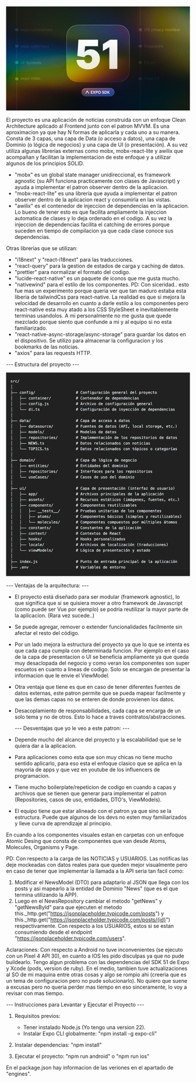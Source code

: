   
  ![banner](https://github.com/fperez-glo/NewsApp/blob/development/exp51.png)

El proyecto es una aplicación de noticias construida con un enfoque Clean Architecture aplicado al Frontend junto con el patron MVVM. Es una aproximacion ya que hay N formas de aplicarla y cada uno a su manera.
Consta de 3 capas, una capa de Data (o acceso a datos), una capa de Dominio (o lógica de negocios) y una capa de UI (o presentación).
A su vez utiliza algunas librerias externas como mobx, mobx-react-lite y awilix que acompañan y facilitan la implementacion de este enfoque y a utilizar algunos de los principios SOLID.

- "mobx" es un global state manager unidireccional, es framework agnostic (su API funciona practicamente con clases de Javascript) y ayuda a implementar el patron observer dentro de la aplicacion.
- "mobx-react-lite" es una libreria que ayuda a implementar el patron observer dentro de la aplicacion react y consumirla en las vistas.
- "awilix" es el contenedor de injeccion de dependencias en la aplicacion. Lo bueno de tener esto es que facilita ampliamente la injeccion automatica de clases y lo deja ordenado en el codigo. A su vez la injeccion de dependencias facilita el catching de errores porque suceden en tiempo de compilacion ya que cada clase conoce sus dependencias.

Otras librerias que se utilizan:

- "i18next" y "react-i18next" para las traducciones.
- "react-query" para la gestion de estados de carga y caching de datos.
- "prettier" para normalizar el formato del codigo.
- "lucide-react-native" es un paquete de iconos que me gusta mucho.
- "nativewind" para el estilo de los componentes.
  PD: Con siceridad.. esto fue mas un experimento porque queria ver que tan maduro estaba esta liberia de tailwindCss para react-native.
  La realidad es que si mejora la velocidad de desarrollo en cuanto a darle estilo a los componentes pero react-native esta muy atado a los CSS StyleSheet e inevitablemente terminas usandolos. A mi personalmente no me gusta que quede mezclado porque siento que confunde a mi y al equipo si no esta familiarizado.
- "react-native-async-storage/async-storage" para guardar los datos en el dispositivo. Se utilizo para almacenar la configuracion y los bookmarks de las noticias.
- "axios" para las requests HTTP.


--- Estructura del proyecto ---

![projectStructure](https://github.com/fperez-glo/NewsApp/blob/development/projectStructure.png)



--- Ventajas de la arquitectura: ---

- El proyecto está diseñado para ser modular (framework agnostic), lo que significa que si se quisiera mover a otro framework de Javascript (como puede ser Vue por ejemplo) se podria reutilizar la mayor parte de la aplicacion. (Rara vez sucede..)
- Se puede agregar, remover o extender funcionalidades facilmente sin afectar el resto del código.
- Por un lado mejora la estructura del proyecto ya que lo que se intenta es que cada capa cumpla con determinada funcion. Por ejemplo en el caso de la capa de presentacion o UI se beneficia ampliamente ya que queda muy desaclopada del negocio y como veran los componentes son super escuetos en cuanto a lineas de codigo. Solo se encargan de presentar la informacion que le envie el ViewModel.
- Otra ventaja que tiene es que en caso de tener diferentes fuentes de datos externas, este patron permite que se pueda mapear facilmente y que las demas capas no se enteren de donde provienen los datos.
- Desacoplamiento de responsabilidades, cada capa se encarga de un solo tema y no de otros. Esto lo hace a traves contratos/abstracciones.


  --- Desventajas que yo le veo a este patron: ---

- Depende mucho del alcance del proyecto y la escalabilidad que se le quiera dar a la aplicacion.
- Para aplicaciones como esta que son muy chicas no tiene mucho sentido aplicarlo, para eso esta el enfoque clasico que se aplica en la mayoria de apps y que vez en youtube de los influencers de programacion.
- Tiene mucho boilerplate/repeticion de codigo en cuando a capas y archivos que se tienen que generar para implementar el patron (Repositories, casos de uso, entidades, DTO's, ViewModels).
- El equipo tiene que estar alineado con el patron ya que sino se la estructura. Puede que algunos de los devs no esten muy familiarizados y lleve curva de aprendizaje al principio.

En cuando a los componentes visuales estan en carpetas con un enfoque Atomic Desing que consta de componentes que van desde Atoms, Molecules, Organisms y Page.

PD: Con respecto a la carga de las NOTICIAS y USUARIOS. Las notificas las deje mockeadas con datos reales para que queden mejor visualmente pero en caso de tener que implementar la llamada a la API seria tan facil como:

1.  Modificar el NewsModel (DTO) para adaptarlo al JSON que llega con los posts y asi mapearlo a la entidad de Dominio "News" (que es el que termina utilizando la APP).
2.  Luego en el NewsRepository cambiar el metodo "getNews" y "getNewsById" para que ejecuten el metodo this.\_http.get("https://jsonplaceholder.typicode.com/posts") y this.\_http.get("https://jsonplaceholder.typicode.com/posts/{id}") respectivamente.
    Con respecto a los USUARIOS, estos si se estan consumiendo desde el endpoint "https://jsonplaceholder.typicode.com/users".

Aclaraciones: Con respecto a Android no tuve inconvenientes (se ejecuto con un Pixel 4 API 30), en cuanto a IOS les pido disculpas ya que no pude buildearlo. Tengo algun problema con las dependencias del SDK 51 de Expo y Xcode (pods, version de ruby). En el medio, tambien tuve actualizaciones al SO de mi maquina entre otras cosas y algo se rompio ahi (creeria que es un tema de configuracion pero no pude solucionarlo).
No quiero que suene a excusas pero no queria perder mas tiempo en eso sinceramente, lo voy a revisar con mas tiempo.




--- Instrucciones para Levantar y Ejecutar el Proyecto ---

1. Requisitos previos:

   - Tener instalado Node.js (Yo tengo una version 22).
   - Instalar Expo CLI globalmente: "npm install -g expo-cli"

2. Instalar dependencias: "npm install"
3. Ejecutar el proyecto: "npm run android" o "npm run ios"

En el package.json hay informacion de las veriones en el apartado de "engines".
